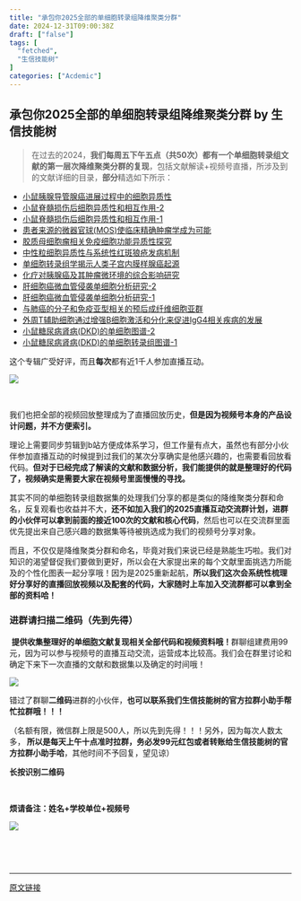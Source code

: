 ```yaml
---
title: "承包你2025全部的单细胞转录组降维聚类分群"
date: 2024-12-31T09:00:38Z
draft: ["false"]
tags: [
  "fetched",
  "生信技能树"
]
categories: ["Acdemic"]
---
```

承包你2025全部的单细胞转录组降维聚类分群 by 生信技能树
------
<div><section data-tool="mdnice编辑器" data-website="https://www.mdnice.com"><blockquote data-tool="mdnice编辑器"><span></span><p>在过去的2024，<strong>我们每周五下午五点（共50次）都有一个单细胞转录组文献的第一层次降维聚类分群的复现</strong>，包括文献解读+视频号直播，所涉及到的文献详细的目录，<strong>部分</strong>精选如下所示：</p></blockquote><ul data-tool="mdnice编辑器"><li><section><a href="http://mp.weixin.qq.com/s?__biz=MzI1Njk4ODE0MQ==&amp;mid=2247525690&amp;idx=1&amp;sn=a2bf1034077167ac8f0127e6a660b25d&amp;chksm=ea1c63b8dd6beaae02175616fa23fec8d98263bb6fb65198ed9246dfe8252c8adf39507b2248&amp;scene=21#wechat_redirect" data-linktype="2">小鼠胰腺导管腺癌进展过程中的细胞异质性</a></section></li><li><section><a href="http://mp.weixin.qq.com/s?__biz=MzI1Njk4ODE0MQ==&amp;mid=2247525587&amp;idx=1&amp;sn=b81bc6c571d6da9657016a74489c516a&amp;chksm=ea1c6251dd6beb47fe7b156cb26185ad0cdc17c385c5385e675e43e645ed6c07e2a5f5995d76&amp;scene=21#wechat_redirect" data-linktype="2">小鼠脊髓损伤后细胞异质性和相互作用-2</a></section></li><li><section><a href="http://mp.weixin.qq.com/s?__biz=MzI1Njk4ODE0MQ==&amp;mid=2247525565&amp;idx=1&amp;sn=7187dcea25a2945b70185d119834e6f7&amp;chksm=ea1c623fdd6beb29cd824d725da42b17a9691fb32e80a995c0dc90e8f2a5743c9f2f3d3bc480&amp;scene=21#wechat_redirect" data-linktype="2">小鼠脊髓损伤后细胞异质性和相互作用-1</a></section></li><li><section><a href="http://mp.weixin.qq.com/s?__biz=MzI1Njk4ODE0MQ==&amp;mid=2247525412&amp;idx=1&amp;sn=b255d191d7257a3d548dacded1129738&amp;chksm=ea1c62a6dd6bebb0fdf0be5808cb414027c239896077638c547006a101d88a3d260987824d8f&amp;scene=21#wechat_redirect" data-linktype="2">患者来源的微器官球(MOS)使临床精确肿瘤学成为可能</a></section></li><li><section><a href="http://mp.weixin.qq.com/s?__biz=MzI1Njk4ODE0MQ==&amp;mid=2247525276&amp;idx=1&amp;sn=fa1dc5aaf201dc6a317cea2c5dd749f6&amp;chksm=ea1c651edd6bec08b00261ca0e8651970b2f77f462bdbc00764eb84d0e596cc4bc1f747d36a9&amp;scene=21#wechat_redirect" data-linktype="2">胶质母细胞瘤相关免疫细胞功能异质性探究</a></section></li><li><section><a href="http://mp.weixin.qq.com/s?__biz=MzI1Njk4ODE0MQ==&amp;mid=2247525179&amp;idx=1&amp;sn=bc499eb337cf5d87571452100ecae284&amp;chksm=ea1c65b9dd6becaf03c7b495ac224599af5f39d3efc2f21865a523d662ef3c22a55ff5305653&amp;scene=21#wechat_redirect" data-linktype="2">中性粒细胞异质性与系统性红斑狼疮发病机制</a></section></li><li><section><a href="http://mp.weixin.qq.com/s?__biz=MzI1Njk4ODE0MQ==&amp;mid=2247525096&amp;idx=1&amp;sn=eb34158e781b81caa98e4a9e36e3fea4&amp;chksm=ea1c646add6bed7c1c4ed5fda16cf7746dc5350e6721faa5c04fd657dd40af80221213654eef&amp;scene=21#wechat_redirect" data-linktype="2">单细胞转录组学揭示人类子宫内膜样腺癌起源</a></section></li><li><section><a href="http://mp.weixin.qq.com/s?__biz=MzI1Njk4ODE0MQ==&amp;mid=2247524944&amp;idx=1&amp;sn=2dc90d437e3f44d61984014f55d99995&amp;chksm=ea1c64d2dd6bedc40dc105266f6a65f645bcb821f69acb9126d7f386daf6f7afb5a0e53d8319&amp;scene=21#wechat_redirect" data-linktype="2">化疗对胰腺癌及其肿瘤微环境的综合影响研究</a></section></li><li><section><a href="http://mp.weixin.qq.com/s?__biz=MzI1Njk4ODE0MQ==&amp;mid=2247524639&amp;idx=1&amp;sn=ebcdadc46963a1395aa7f6d67cd98171&amp;chksm=ea1c679ddd6bee8b0591412bdf828c2621c142e5b88c4c3a7313b8a4b013f9c83ea589513e1d&amp;scene=21#wechat_redirect" data-linktype="2">肝细胞癌微血管侵袭单细胞分析研究-2</a></section></li><li><section><a href="http://mp.weixin.qq.com/s?__biz=MzI1Njk4ODE0MQ==&amp;mid=2247524476&amp;idx=1&amp;sn=78b10fd42986741ef5703e62ce438d99&amp;chksm=ea1c66fedd6befe8b47c314d7d298b61c4e6d6280a92988969fc301712143c660a04205fc04b&amp;scene=21#wechat_redirect" data-linktype="2">肝细胞癌微血管侵袭单细胞分析研究-1</a></section></li><li><section><a href="http://mp.weixin.qq.com/s?__biz=MzI1Njk4ODE0MQ==&amp;mid=2247524362&amp;idx=1&amp;sn=b46562dd40075d52dd12933d60ace440&amp;chksm=ea1c6688dd6bef9e8f01c83a2c24305f7d9c2f7d7d65ca9d4f6e013fe98c54f57de389bb5e40&amp;scene=21#wechat_redirect" data-linktype="2">与肺癌的分子和免疫亚型相关的预后成纤维细胞亚群</a></section></li><li><section><a href="http://mp.weixin.qq.com/s?__biz=MzI1Njk4ODE0MQ==&amp;mid=2247524124&amp;idx=1&amp;sn=61dc3d99a26f452b090575c97481d393&amp;chksm=ea1c999edd6b1088ac71e7715680919d94348e2d3e2f56c99f389eb9cc56d784634ee899f5ab&amp;scene=21#wechat_redirect" data-linktype="2">外周T辅助细胞通过增强B细胞激活和分化来促进IgG4相关疾病的发展</a></section></li><li><section><a href="http://mp.weixin.qq.com/s?__biz=MzI1Njk4ODE0MQ==&amp;mid=2247524004&amp;idx=1&amp;sn=1a7da6baf4e0b16e7c973909551b7184&amp;chksm=ea1c9826dd6b11305d0af81cbd840c0f7ad92e6a252a1a044ff0dc810d87d91437cc4ec4fec0&amp;scene=21#wechat_redirect" data-linktype="2">小鼠糖尿病肾病(DKD)的单细胞图谱-2</a></section></li><li><section><a href="http://mp.weixin.qq.com/s?__biz=MzI1Njk4ODE0MQ==&amp;mid=2247523787&amp;idx=1&amp;sn=5f74a2269acf94eca2dfbd984ee48649&amp;chksm=ea1c9b49dd6b125f6ba703a42076e79c3b91de7753569cb11570296ded9af34368a8d300eda6&amp;scene=21#wechat_redirect" data-linktype="2">小鼠糖尿病肾病(DKD)的单细胞转录组图谱-1</a></section></li></ul><p data-tool="mdnice编辑器">这个专辑广受好评，而且<span><strong>每次</strong></span>都有近1千人参加直播互动。</p><p><img data-galleryid="" data-imgfileid="100052522" data-ratio="0.44074074074074077" data-s="300,640" data-src="https://mmbiz.qpic.cn/mmbiz_png/cZNhZQ6j4wxJgKHlNibMY4prkmxfqd1LrQEg0MFicjh5A49G0TbeKnRXjXkkdWNxplj8KTUzBUQwSY0ib3VzoBVqQ/640?wx_fmt=png&amp;from=appmsg" data-type="png" data-w="1080" src="https://mmbiz.qpic.cn/mmbiz_png/cZNhZQ6j4wxJgKHlNibMY4prkmxfqd1LrQEg0MFicjh5A49G0TbeKnRXjXkkdWNxplj8KTUzBUQwSY0ib3VzoBVqQ/640?wx_fmt=png&amp;from=appmsg"></p><figure data-tool="mdnice编辑器"><figcaption> </figcaption></figure><p data-tool="mdnice编辑器">我们也把全部的视频回放整理成为了直播回放历史，<strong>但是因为视频号本身的产品设计问题，并不方便索引。</strong></p><section><mp-common-videosnap data-pluginname="mpvideosnap" data-url="https://findermp.video.qq.com/251/20304/stodownload?encfilekey=rjD5jyTuFrIpZ2ibE8T7Ym3K77SEULgkiamIdibXibtEllwnSt4ON1OuXoz7rtlwkic1PI2PibvdVnbpBNu7AjvDMDUicUhFGooDEMfTcO2nPCfITNicibjNMdo8zmg&amp;token=2lt8WBSnjTnbA3bnIJ7IBz2CkXQWgQcMhUzOIOuTS8QN2DcXytfvodiaOH4kaSrRzZ7jFo7TTjeLpHn8uzb19moxP9OSxcibP5uAAQ0Zxg0vnLtf2WcYricBeiaDewxzXUVA33qewYQbTEALb2S9gRAu6OlSVMx60eoa39V6BfZg3AA&amp;idx=1&amp;dotrans=0&amp;hy=SZ&amp;m=&amp;scene=2&amp;uzid=2" data-headimgurl="http://wx.qlogo.cn/finderhead/PiajxSqBRaEI7scvWIPdECSfnUpSjTib9Y7RI14r1VVzxaA57PjcCERw/0" data-username="v2_060000231003b20faec8c7e1881bcad2ca06ec35b07788412aec898c89eb1e34f9a354475e8c@finder" data-nickname="生信技能树" data-desc="GSE189357—肺腺癌的动态演变" data-nonceid="6103840216919453445" data-type="video" data-mediatype="undefined" data-authiconurl="https://dldir1v6.qq.com/weixin/checkresupdate/auth_icon_level1_ba9f2ea346de48a3ae0428273fc48117.png" data-from="new" data-width="1920" data-height="1080" data-id="export/UzFfAgtgekIEAQAAAAAAqP82Rt9EgwAAAAstQy6ubaLX4KHWvLEZgBPExpNIJhUgU4KLzNPgMIv8OW6uPxTCzWIA0A0pWpM-" data-isdisabled="0" data-errortips=""></mp-common-videosnap></section><section><mp-common-videosnap data-pluginname="mpvideosnap" data-url="https://findermp.video.qq.com/251/20304/stodownload?encfilekey=rjD5jyTuFrIpZ2ibE8T7Ym3K77SEULgkia7iabIQtWIPllj4MiaXSViawTjZyZSbV5icl7NwJibtibR6E3m5lbKS0BCPWqeSwQfBncRltibbyjBVf280X8PRibJOCYyA&amp;token=AxricY7RBHdXGkiaxAqBdZnj1n6sCt1mhvYHx5zCDzfkrmXGZFvTrzKtbibVic6AdEoQNUV0o6Qyo9mC5uUEVkPQbK6F4ohtLmnPffgaQcHOPsowcoQJzqGrgdZAVp66pQIribl7icC3CZlFicrR1YWyJjhJnsGMe5n3XhIuPVH7YIOyog&amp;idx=1&amp;dotrans=0&amp;hy=SZ&amp;m=&amp;scene=2&amp;uzid=2" data-headimgurl="http://wx.qlogo.cn/finderhead/PiajxSqBRaEI7scvWIPdECSfnUpSjTib9Y7RI14r1VVzxaA57PjcCERw/0" data-username="v2_060000231003b20faec8c7e1881bcad2ca06ec35b07788412aec898c89eb1e34f9a354475e8c@finder" data-nickname="生信技能树" data-desc="GSE163558-细胞分群注释及可视化" data-nonceid="7386614960137709873" data-type="video" data-mediatype="undefined" data-authiconurl="https://dldir1v6.qq.com/weixin/checkresupdate/auth_icon_level1_ba9f2ea346de48a3ae0428273fc48117.png" data-from="new" data-width="1920" data-height="1080" data-id="export/UzFfAgtgekIEAQAAAAAA7pcg2C_a_QAAAAstQy6ubaLX4KHWvLEZgBPE0JMsAlJ0U4KLzNPgMItEFrHC5hM-3j34nAJUdTou" data-isdisabled="0" data-errortips=""></mp-common-videosnap></section><section><mp-common-videosnap data-pluginname="mpvideosnap" data-url="https://findermp.video.qq.com/251/20304/stodownload?encfilekey=rjD5jyTuFrIpZ2ibE8T7Ym3K77SEULgkia8gMqp6CwffVTpDh1opBz4zFwiaa2TVpsoLf459j5S1xf43VCsuXKrPTzKUaiaYlibmz97k1tBtHWdVALfC68G26Lg&amp;token=2lt8WBSnjTnbA3bnIJ7IB8ZD0lYhX70oX7bDO3wDacU5ycNEVG0p37jNnnCHUpGTpk5K08Dp3wXKSkPpvhF1mjWrlibBUCQoch6rjrCcJ0vcyibpibFoGzNjkCxvTAiaU6a6BDLQe2WB9DbvfSeLgXdSfWu42lBnZlEpibrTW56drp74&amp;idx=1&amp;dotrans=0&amp;hy=SZ&amp;m=&amp;scene=2&amp;uzid=2" data-headimgurl="http://wx.qlogo.cn/finderhead/PiajxSqBRaEI7scvWIPdECSfnUpSjTib9Y7RI14r1VVzxaA57PjcCERw/0" data-username="v2_060000231003b20faec8c7e1881bcad2ca06ec35b07788412aec898c89eb1e34f9a354475e8c@finder" data-nickname="生信技能树" data-desc="GSE231920_B细胞亚群细分" data-nonceid="14041022909545717821" data-type="video" data-mediatype="undefined" data-authiconurl="https://dldir1v6.qq.com/weixin/checkresupdate/auth_icon_level1_ba9f2ea346de48a3ae0428273fc48117.png" data-from="new" data-width="1920" data-height="1080" data-id="export/UzFfAgtgekIEAQAAAAAAJXghupQA-QAAAAstQy6ubaLX4KHWvLEZgBPE-JN4MTVSeIKLzNPgMIsqCe5U00OkjNeYyG7-XRnY" data-isdisabled="0" data-errortips=""></mp-common-videosnap></section><section><mp-common-videosnap data-pluginname="mpvideosnap" data-url="https://findermp.video.qq.com/251/20304/stodownload?encfilekey=rjD5jyTuFrIpZ2ibE8T7Ym3K77SEULgkiaMdBibUicAzPtnZ55SJEfFPqb5UCHYbhwnaqhh8g6sjztscRXfSRCPcIDrtamCY7qibxTeWfvrQctBJI3S9l8CQcIA&amp;token=ic1n0xDG6aw88y9BZeXq4uwl4T54jp2J6bDUgY3tf9mN2weKPGzeVe0y66ibeicZd4ElX6Ez1YChqkPkoQIH6sEBWBRC80GiaYTb7Rs2V6Shcz064zxNicVPwowpmlfUZB9hGYaUmTyR7ywM7fVkibVickRBo2gzuKxicTYqiaiaea8wNvtx0&amp;idx=1&amp;dotrans=0&amp;hy=SZ&amp;m=&amp;scene=2&amp;uzid=2" data-headimgurl="http://wx.qlogo.cn/finderhead/PiajxSqBRaEI7scvWIPdECSfnUpSjTib9Y7RI14r1VVzxaA57PjcCERw/0" data-username="v2_060000231003b20faec8c7e1881bcad2ca06ec35b07788412aec898c89eb1e34f9a354475e8c@finder" data-nickname="生信技能树" data-desc="GSE231920第一层次降维聚类分群" data-nonceid="2939920197746090896" data-type="video" data-mediatype="undefined" data-authiconurl="https://dldir1v6.qq.com/weixin/checkresupdate/auth_icon_level1_ba9f2ea346de48a3ae0428273fc48117.png" data-from="new" data-width="1920" data-height="1080" data-id="export/UzFfAgtgekIEAQAAAAAAWawGm4JRUAAAAAstQy6ubaLX4KHWvLEZgBPE8pMMMmIIeoKLzNPgMIsbmdjfzFPG8RzkhgLhfvLI" data-isdisabled="0" data-errortips=""></mp-common-videosnap></section><p data-tool="mdnice编辑器">理论上需要同步剪辑到b站方便成体系学习，但工作量有点大，虽然也有部分小伙伴参加直播互动的时候提到过我们的某次分享确实是他感兴趣的，也需要看回放看代码。<strong>但对于已经完成了解读的文献和数据分析，我们能提供的就是整理好的代码了，视频确实是需要大家在视频号里面慢慢的寻找。</strong></p><p data-tool="mdnice编辑器">其实不同的单细胞转录组数据集的处理我们分享的都是类似的降维聚类分群和命名，反复观看也收益并不大，<span><strong>还不如加入我们的2025直播互动交流群计划，进群的小伙伴可以拿到前面的接近100次的文献和核心代码</strong></span>，然后也可以在交流群里面优先提出来自己感兴趣的数据集等待被挑选成为我们的视频号分享对象。</p><p data-tool="mdnice编辑器">而且，不仅仅是降维聚类分群和命名，毕竟对我们来说已经是熟能生巧啦。我们对知识的渴望督促我们要做到更好，所以会在大家提出来的每个文献里面挑选力所能及的个性化图表一起分享哦！因为是2025重新起航，<span><strong>所以我们这次会系统性梳理好分享好的直播回放视频以及配套的代码，大家随时上车加入交流群都可以拿到全部的资料哈！</strong></span></p><h3 data-tool="mdnice编辑器"><span></span><span>进群请扫描二维码（先到先得）</span><span></span></h3></section><p data-tool="mdnice编辑器"><span> </span><span><strong>提供收集整理好的单细胞文献复现相关全部代码和视频资料哦！</strong></span><span>群聊组建费用99元，因为可以参与视频号的直播互动交流，运营成本比较高。我们会在群里讨论和确定下来下一次直播的文献和数据集以及确定的时间哦！</span></p><p><img data-galleryid="" data-imgfileid="100052524" data-ratio="1.152542372881356" data-s="300,640" data-src="https://mmbiz.qpic.cn/mmbiz_png/cZNhZQ6j4wxJgKHlNibMY4prkmxfqd1LrghIbsSK6SJfDcEOUWkWYoInE9y7kGSwBiaTwrqXHeQFicFpiadKO4bFHQ/640?wx_fmt=png&amp;from=appmsg" data-type="png" data-w="354" src="https://mmbiz.qpic.cn/mmbiz_png/cZNhZQ6j4wxJgKHlNibMY4prkmxfqd1LrghIbsSK6SJfDcEOUWkWYoInE9y7kGSwBiaTwrqXHeQFicFpiadKO4bFHQ/640?wx_fmt=png&amp;from=appmsg"></p><p data-tool="mdnice编辑器">错过了群聊<span><strong>二维码</strong></span>进群的小伙伴，<strong>也可以联系我们生信技能树的官方拉群小助手帮忙拉群哦！！！</strong></p><p data-tool="mdnice编辑器">（名额有限，微信群上限是500人，所以先到先得！！！另外，因为每次人数太多，<strong> 所以是每天上午十点准时拉群，务必发99元红包或者转账给生信技能树的官方拉群小助手哈</strong>，其他时间不予回复，望见谅）</p><p data-tool="mdnice编辑器"><span></span></p><p><span><strong><span>长按识别二维码</span></strong></span></p><p><br></p><p><span><strong><span>烦请备注：</span></strong></span><span><strong><span>姓名+学校单位+视频号<strong></strong></span></strong></span></p><p><img data-galleryid="" data-imgfileid="100052523" data-ratio="0.7980769230769231" data-s="300,640" data-src="https://mmbiz.qpic.cn/mmbiz_png/cZNhZQ6j4wzZlicMJljba38tGHwh2ntW7heB67BzJHD8ePXyeCIicbQ39fmoFtXkXoKDy307r2RElWghJY09pdLA/640?wx_fmt=png&amp;from=appmsg&amp;wxfrom=5&amp;wx_lazy=1&amp;wx_co=1&amp;tp=wxpic" data-type="png" data-w="416" src="https://mmbiz.qpic.cn/mmbiz_png/cZNhZQ6j4wzZlicMJljba38tGHwh2ntW7heB67BzJHD8ePXyeCIicbQ39fmoFtXkXoKDy307r2RElWghJY09pdLA/640?wx_fmt=png&amp;from=appmsg&amp;wxfrom=5&amp;wx_lazy=1&amp;wx_co=1&amp;tp=wxpic"></p><p><br></p><p><br></p><p><mp-style-type data-value="3"></mp-style-type></p></div>  
<hr>
<a href="https://mp.weixin.qq.com/s/DHeb8S75fj5_F414ZMREXw",target="_blank" rel="noopener noreferrer">原文链接</a>
